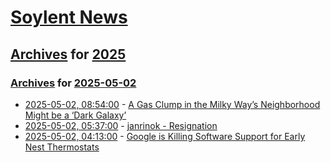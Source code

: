 # [Soylent News](../../../README.md)

## [Archives](../../index.md) for [2025](../index.md)

### [Archives](../../index.md) for [2025-05-02](index.md)

* [2025-05-02, 08:54:00](https://soylentnews.org/article.pl?sid=25/04/30/1527224&from=rss) - [A Gas Clump in the Milky Way’s Neighborhood Might be a ‘Dark Galaxy’](https://soylentnews.org/article.pl?sid=25/04/30/1527224&from=rss)
* [2025-05-02, 05:37:00](https://soylentnews.org/meta/article.pl?sid=25/05/02/0531214&from=rss) - [janrinok - Resignation](https://soylentnews.org/meta/article.pl?sid=25/05/02/0531214&from=rss)
* [2025-05-02, 04:13:00](https://soylentnews.org/article.pl?sid=25/04/30/1513218&from=rss) - [Google is Killing Software Support for Early Nest Thermostats](https://soylentnews.org/article.pl?sid=25/04/30/1513218&from=rss)
